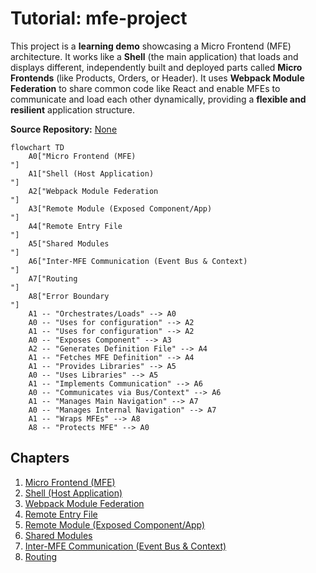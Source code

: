 # Tutorial: mfe-project

This project is a **learning demo** showcasing a Micro Frontend (MFE) architecture.
It works like a **Shell** (the main application) that loads and displays different,
independently built and deployed parts called **Micro Frontends** (like Products, Orders, or Header).
It uses **Webpack Module Federation** to share common code like React and enable MFEs
to communicate and load each other dynamically, providing a **flexible and resilient** application structure.

**Source Repository:** [None](None)

```mermaid
flowchart TD
    A0["Micro Frontend (MFE)
"]
    A1["Shell (Host Application)
"]
    A2["Webpack Module Federation
"]
    A3["Remote Module (Exposed Component/App)
"]
    A4["Remote Entry File
"]
    A5["Shared Modules
"]
    A6["Inter-MFE Communication (Event Bus & Context)
"]
    A7["Routing
"]
    A8["Error Boundary
"]
    A1 -- "Orchestrates/Loads" --> A0
    A0 -- "Uses for configuration" --> A2
    A1 -- "Uses for configuration" --> A2
    A0 -- "Exposes Component" --> A3
    A2 -- "Generates Definition File" --> A4
    A1 -- "Fetches MFE Definition" --> A4
    A1 -- "Provides Libraries" --> A5
    A0 -- "Uses Libraries" --> A5
    A1 -- "Implements Communication" --> A6
    A0 -- "Communicates via Bus/Context" --> A6
    A1 -- "Manages Main Navigation" --> A7
    A0 -- "Manages Internal Navigation" --> A7
    A1 -- "Wraps MFEs" --> A8
    A8 -- "Protects MFE" --> A0
```

## Chapters

1. [Micro Frontend (MFE)
   ](01_micro_frontend__mfe__.md)
2. [Shell (Host Application)
   ](02_shell__host_application__.md)
3. [Webpack Module Federation
   ](03_webpack_module_federation_.md)
4. [Remote Entry File
   ](04_remote_entry_file_.md)
5. [Remote Module (Exposed Component/App)
   ](05_remote_module__exposed_component_app__.md)
6. [Shared Modules
   ](06_shared_modules_.md)
7. [Inter-MFE Communication (Event Bus & Context)
   ](07_inter_mfe_communication__event_bus___context__.md)
8. [Routing
   ](08_routing_.md)
